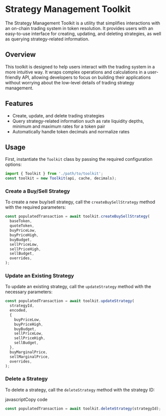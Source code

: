 # Strategy Management Toolkit

The Strategy Management Toolkit is a utility that simplifies interactions with an on-chain trading system in token resolution. It provides users with an easy-to-use interface for creating, updating, and deleting strategies, as well as querying strategy-related information.

## Overview

This toolkit is designed to help users interact with the trading system in a more intuitive way. It wraps complex operations and calculations in a user-friendly API, allowing developers to focus on building their applications without worrying about the low-level details of trading strategy management.

## Features

- Create, update, and delete trading strategies
- Query strategy-related information such as rate liquidity depths, minimum and maximum rates for a token pair
- Automatically handle token decimals and normalize rates

## Usage

First, instantiate the `Toolkit` class by passing the required configuration options:

```js
import { Toolkit } from './path/to/toolkit';
const toolkit = new Toolkit(api, cache, decimals);
```

### Create a Buy/Sell Strategy

To create a new buy/sell strategy, call the `createBuySellStrategy` method with the required parameters:

```js
const populatedTransaction = await toolkit.createBuySellStrategy(
  baseToken,
  quoteToken,
  buyPriceLow,
  buyPriceHigh,
  buyBudget,
  sellPriceLow,
  sellPriceHigh,
  sellBudget,
  overrides,
);
```

### Update an Existing Strategy

To update an existing strategy, call the `updateStrategy` method with the necessary parameters:

```js
const populatedTransaction = await toolkit.updateStrategy(
  strategyId,
  encoded,
  {
    buyPriceLow,
    buyPriceHigh,
    buyBudget,
    sellPriceLow,
    sellPriceHigh,
    sellBudget,
  },
  buyMarginalPrice,
  sellMarginalPrice,
  overrides,
);
```

### Delete a Strategy

To delete a strategy, call the `deleteStrategy` method with the strategy ID:

javascriptCopy code

```js
const populatedTransaction = await toolkit.deleteStrategy(strategyId);
```
